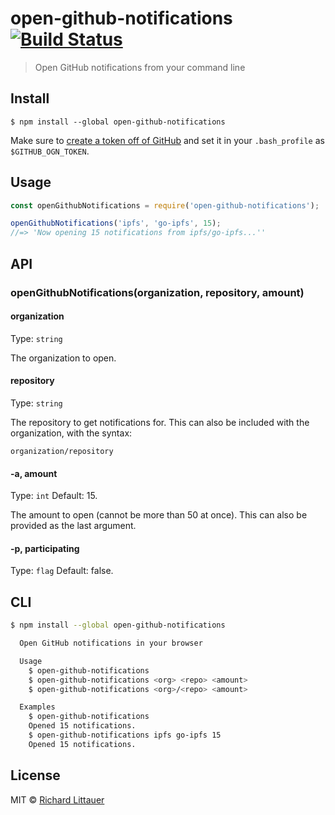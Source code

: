 # open-github-notifications [![Build Status](https://travis-ci.org/RichardLitt/open-github-notifications.svg?branch=master)](https://travis-ci.org/RichardLitt/open-github-notifications)

> Open GitHub notifications from your command line


## Install

```
$ npm install --global open-github-notifications
```

Make sure to [create a token off of GitHub](https://github.com/settings/tokens) and set it in your `.bash_profile` as `$GITHUB_OGN_TOKEN`.

## Usage

```js
const openGithubNotifications = require('open-github-notifications');

openGithubNotifications('ipfs', 'go-ipfs', 15);
//=> 'Now opening 15 notifications from ipfs/go-ipfs...''
```

## API

### openGithubNotifications(organization, repository, amount)

#### organization

Type: `string`

The organization to open.

#### repository

Type: `string`

The repository to get notifications for. This can also be included with the organization, with the syntax:

    organization/repository

#### -a, amount

Type: `int`
Default: 15.

The amount to open (cannot be more than 50 at once). This can also be provided as the last argument.

#### -p, participating

Type: `flag`
Default: false.

## CLI

```sh
$ npm install --global open-github-notifications
```

```sh
  Open GitHub notifications in your browser

  Usage
    $ open-github-notifications
    $ open-github-notifications <org> <repo> <amount>
    $ open-github-notifications <org>/<repo> <amount>

  Examples
    $ open-github-notifications
    Opened 15 notifications.
    $ open-github-notifications ipfs go-ipfs 15
    Opened 15 notifications.
```


## License

MIT © [Richard Littauer](http://burntfen.com)
